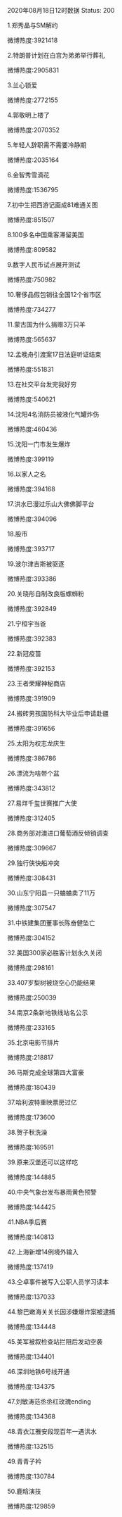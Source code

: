 2020年08月18日12时数据
Status: 200

1.郑秀晶与SM解约

微博热度:3921418

2.特朗普计划在白宫为弟弟举行葬礼

微博热度:2905831

3.兰心锁爱

微博热度:2772155

4.郭敬明上楼了

微博热度:2070352

5.年轻人辞职需不需要冷静期

微博热度:2035164

6.金智秀雪滴花

微博热度:1536795

7.初中生把西游记画成81难通关图

微博热度:851507

8.100多名中国乘客滞留美国

微博热度:809582

9.数字人民币试点展开测试

微博热度:750982

10.奢侈品假包销往全国12个省市区

微博热度:734277

11.蒙古国为什么捐赠3万只羊

微博热度:565637

12.孟晚舟引渡案17日法庭听证结束

微博热度:551831

13.在社交平台发完我好穷

微博热度:540621

14.沈阳4名消防员被液化气罐炸伤

微博热度:460436

15.沈阳一门市发生爆炸

微博热度:399119

16.以家人之名

微博热度:394168

17.洪水已漫过乐山大佛佛脚平台

微博热度:394096

18.股市

微博热度:393717

19.波尔津吉斯被驱逐

微博热度:393386

20.关晓彤自制改良版螺蛳粉

微博热度:392849

21.宁桓宇当爸

微博热度:392383

22.新冠疫苗

微博热度:392153

23.王者荣耀神秘商店

微博热度:391909

24.搬砖男孩国防科大毕业后申请赴疆

微博热度:391656

25.太阳为权志龙庆生

微博热度:386786

26.漂流为啥带个盆

微博热度:343812

27.易烊千玺世赛推广大使

微博热度:312405

28.商务部对澳进口葡萄酒反倾销调查

微博热度:309667

29.独行侠快船冲突

微博热度:308431

30.山东宁阳县一只蛐蛐卖了11万

微博热度:307547

31.中铁建集团董事长陈奋健坠亡

微博热度:304152

32.美国300家必胜客计划永久关闭

微博热度:298161

33.407岁梨树被烧空心仍能结果

微博热度:250039

34.南京2条新地铁线站名公示

微博热度:233165

35.北京电影节排片

微博热度:218817

36.马斯克成全球第四大富豪

微博热度:180439

37.哈利波特重映票房过亿

微博热度:173600

38.贺子秋洗澡

微博热度:169591

39.原来汉堡还可以这样吃

微博热度:144885

40.中央气象台发布暴雨黄色预警

微博热度:144425

41.NBA季后赛

微博热度:140813

42.上海新增14例境外输入

微博热度:137419

43.仝卓事件被写入公职人员学习读本

微博热度:137033

44.黎巴嫩海关关长因涉嫌爆炸案被逮捕

微博热度:134448

45.美军被叙检查站拦阻后发动空袭

微博热度:134401

46.深圳地铁6号线开通

微博热度:134375

47.刘敏涛范丞丞红玫瑰ending

微博热度:134368

48.青衣江雅安段现百年一遇洪水

微博热度:132515

49.青青子衿

微博热度:130784

50.鹿晗演技

微博热度:129859

